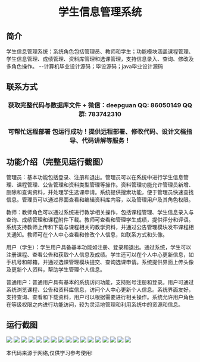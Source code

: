 <p><h1 align="center">学生信息管理系统</h1></p>

## 简介
学生信息管理系统：系统角色包括管理员、教师和学生；功能模块涵盖课程管理、学生信息管理、成绩管理、资料库管理和选课管理，支持信息录入、查询、修改及多角色操作。    --计算机毕业设计源码；毕设源码；java毕业设计源码


## 联系方式
<p><h3 align="center">获取完整代码与数据库文件 + 微信：deepguan QQ: 86050149 QQ群: 783742310</h3></p>
<p><h3 align="center">可帮忙远程部署 包运行成功！提供远程部署、修改代码、设计文档指导、代码讲解等服务！</h3></p>

## 功能介绍（完整见运行截图）
管理员：基本功能包括登录、注册和退出。管理员可以在系统中进行学生信息管理、课程管理、公告管理和资料类型管理等操作。资料管理功能允许管理员新增、删除和查询资料，并处理学生选课申请。系统提供搜索功能，便于管理员快速查找信息。管理员可以通过界面查看和编辑资料库内容，以及管理用户及其角色权限。

教师：教师角色可以通过系统进行教学相关操作，包括课程管理、学生信息录入与查询、成绩管理和课程附件下载。教师可查看和管理学生成绩，提供评分和评语。系统支持教师上传和下载与课程相关的教学资料，并通过公告管理模块发布课程相关通知。教师可在个人中心查看和修改个人信息，如联系方式和头像。

用户（学生）：学生用户具备基本功能如注册、登录和退出。通过系统，学生可以注册课程、查看公告和获取个人信息及成绩。学生还可以在个人中心更新信息，如手机号和邮箱，并通过选课管理模块提交、查询选课申请。系统提供界面上传头像及更新个人资料，帮助学生管理个人信息。

普通用户：普通用户具有基本的系统访问功能，支持账号注册和登录。用户可通过系统浏览课程、公告和资料库信息，访问个人中心更新个人信息。系统界面友好，支持查询、查看和下载资料，用户可以根据需要进行相关操作。系统允许用户角色在等级权限之内进行功能访问，较为灵活地管理和利用系统中的资源和信息。


## 运行截图
![](img/001.jpg)
![](img/002.jpg)
![](img/003.jpg)
![](img/004.jpg)
![](img/005.jpg)
![](img/006.jpg)
![](img/007.jpg)
![](img/008.jpg)
![](img/009.jpg)
![](img/010.jpg)
![](img/011.jpg)
![](img/012.jpg)
![](img/013.jpg)
![](img/014.jpg)
![](img/015.jpg)
![](img/016.jpg)
![](img/017.jpg)

<p>本代码来源于网络,仅供学习参考使用!</p>
